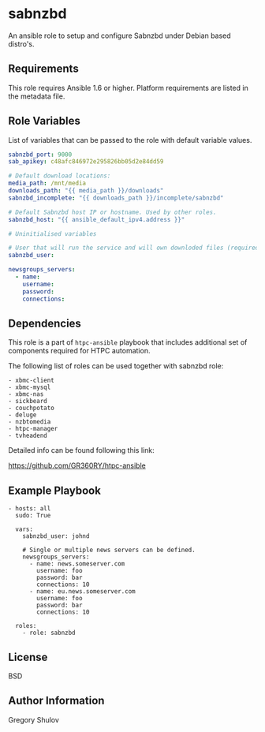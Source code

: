sabnzbd
=======

An ansible role to setup and configure Sabnzbd under Debian based distro's.

Requirements
------------

This role requires Ansible 1.6 or higher. Platform requirements are listed in the metadata file.

Role Variables
--------------

List of variables that can be passed to the role with default variable values.

```yaml
sabnzbd_port: 9000
sab_apikey: c48afc846972e295826bb05d2e84dd59

# Default download locations:
media_path: /mnt/media
downloads_path: "{{ media_path }}/downloads"
sabnzbd_incomplete: "{{ downloads_path }}/incomplete/sabnzbd"

# Default Sabnzbd host IP or hostname. Used by other roles.
sabnzbd_host: "{{ ansible_default_ipv4.address }}"

# Uninitialised variables

# User that will run the service and will own downloded files (required)
sabnzbd_user:

newsgroups_servers:
  - name:
    username:
    password:
    connections:
```



Dependencies
------------

This role is a part of `htpc-ansible` playbook that includes additional set of components required for HTPC automation.

The following list of roles can be used together with sabnzbd role:

```    
- xbmc-client
- xbmc-mysql
- xbmc-nas
- sickbeard
- couchpotato
- deluge
- nzbtomedia
- htpc-manager
- tvheadend
```

Detailed info can be found following this link:

https://github.com/GR360RY/htpc-ansible


Example Playbook
----------------

```
- hosts: all
  sudo: True

  vars:
    sabnzbd_user: johnd  

    # Single or multiple news servers can be defined.
    newsgroups_servers:
      - name: news.someserver.com
        username: foo
        password: bar
        connections: 10
      - name: eu.news.someserver.com
        username: foo
        password: bar
        connections: 10
    
  roles:
    - role: sabnzbd
```

License
-------

BSD

Author Information
------------------

Gregory Shulov